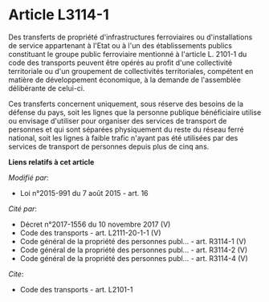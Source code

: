 # Article L3114-1

Des transferts de propriété d'infrastructures ferroviaires ou    d'installations de service appartenant à l'Etat ou à l'un
des établissements publics constituant le groupe public ferroviaire mentionné à l'article L. 2101-1 du code des transports
peuvent être opérés au profit d'une collectivité territoriale ou d'un groupement de collectivités territoriales, compétent en
matière de développement économique, à la demande de l'assemblée délibérante de celui-ci. 

Ces transferts concernent uniquement, sous réserve des besoins de la défense du pays, soit les lignes que la personne
publique bénéficiaire  utilise ou envisage d'utiliser pour organiser des services de transport de personnes et qui sont
séparées physiquement du reste du réseau ferré national, soit les lignes à faible trafic n'ayant pas été utilisées par des
services de transport de personnes depuis plus de cinq ans.

**Liens relatifs à cet article**

_Modifié par_:

  - Loi n°2015-991 du 7 août 2015 - art. 16

_Cité par_:

  - Décret n°2017-1556 du 10 novembre 2017 (V)
  - Code des transports - art. L2111-20-1-1 (V)
  - Code général de la propriété des personnes publ... - art. R3114-1 (V)
  - Code général de la propriété des personnes publ... - art. R3114-2 (V)
  - Code général de la propriété des personnes publ... - art. R3114-4 (V)

_Cite_:

  - Code des transports - art. L2101-1
